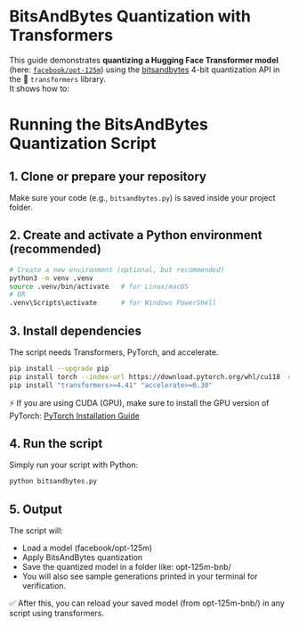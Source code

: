 # BitsAndBytes Quantization with Transformers

This guide demonstrates **quantizing a Hugging Face Transformer model** (here: [`facebook/opt-125m`](https://huggingface.co/facebook/opt-125m)) using the [bitsandbytes](https://github.com/TimDettmers/bitsandbytes) 4-bit quantization API in the 🤗 `transformers` library.  
It shows how to:

# Running the BitsAndBytes Quantization Script

## 1. Clone or prepare your repository
Make sure your code (e.g., `bitsandbytes.py`) is saved inside your project folder.

## 2. Create and activate a Python environment (recommended)

```bash
# Create a new environment (optional, but recommended)
python3 -m venv .venv
source .venv/bin/activate   # for Linux/macOS
# OR
.venv\Scripts\activate      # for Windows PowerShell

```

## 3. Install dependencies

The script needs Transformers, PyTorch, and accelerate. 

```bash
pip install --upgrade pip
pip install torch --index-url https://download.pytorch.org/whl/cu118  # pick cu118 or cu121 depending on your CUDA
pip install "transformers>=4.41" "accelerate>=0.30" 
```

⚡ If you are using CUDA (GPU), make sure to install the GPU version of PyTorch: [PyTorch Installation Guide](https://pytorch.org/get-started/locally/)


## 4. Run the script

Simply run your script with Python:

```bash
python bitsandbytes.py
```


## 5. Output

The script will:

- Load a model (facebook/opt-125m)
- Apply BitsAndBytes quantization
- Save the quantized model in a folder like: opt-125m-bnb/
- You will also see sample generations printed in your terminal for verification.

  
✅ After this, you can reload your saved model (from opt-125m-bnb/) in any script using transformers.
